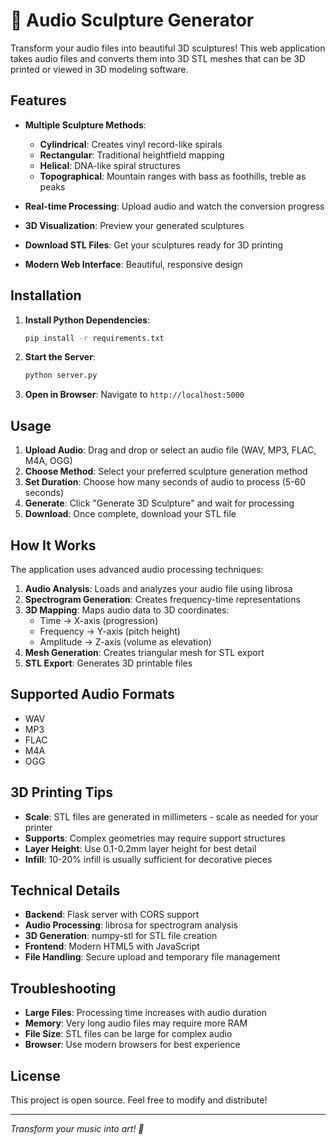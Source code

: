 # 🎵 Audio Sculpture Generator

Transform your audio files into beautiful 3D sculptures! This web application takes audio files and converts them into 3D STL meshes that can be 3D printed or viewed in 3D modeling software.

## Features

- **Multiple Sculpture Methods**:
  - **Cylindrical**: Creates vinyl record-like spirals
  - **Rectangular**: Traditional heightfield mapping
  - **Helical**: DNA-like spiral structures
  - **Topographical**: Mountain ranges with bass as foothills, treble as peaks

- **Real-time Processing**: Upload audio and watch the conversion progress
- **3D Visualization**: Preview your generated sculptures
- **Download STL Files**: Get your sculptures ready for 3D printing
- **Modern Web Interface**: Beautiful, responsive design

## Installation

1. **Install Python Dependencies**:
   ```bash
   pip install -r requirements.txt
   ```

2. **Start the Server**:
   ```bash
   python server.py
   ```

3. **Open in Browser**:
   Navigate to `http://localhost:5000`

## Usage

1. **Upload Audio**: Drag and drop or select an audio file (WAV, MP3, FLAC, M4A, OGG)
2. **Choose Method**: Select your preferred sculpture generation method
3. **Set Duration**: Choose how many seconds of audio to process (5-60 seconds)
4. **Generate**: Click "Generate 3D Sculpture" and wait for processing
5. **Download**: Once complete, download your STL file

## How It Works

The application uses advanced audio processing techniques:

1. **Audio Analysis**: Loads and analyzes your audio file using librosa
2. **Spectrogram Generation**: Creates frequency-time representations
3. **3D Mapping**: Maps audio data to 3D coordinates:
   - Time → X-axis (progression)
   - Frequency → Y-axis (pitch height)  
   - Amplitude → Z-axis (volume as elevation)
4. **Mesh Generation**: Creates triangular mesh for STL export
5. **STL Export**: Generates 3D printable files

## Supported Audio Formats

- WAV
- MP3
- FLAC
- M4A
- OGG

## 3D Printing Tips

- **Scale**: STL files are generated in millimeters - scale as needed for your printer
- **Supports**: Complex geometries may require support structures
- **Layer Height**: Use 0.1-0.2mm layer height for best detail
- **Infill**: 10-20% infill is usually sufficient for decorative pieces

## Technical Details

- **Backend**: Flask server with CORS support
- **Audio Processing**: librosa for spectrogram analysis
- **3D Generation**: numpy-stl for STL file creation
- **Frontend**: Modern HTML5 with JavaScript
- **File Handling**: Secure upload and temporary file management

## Troubleshooting

- **Large Files**: Processing time increases with audio duration
- **Memory**: Very long audio files may require more RAM
- **File Size**: STL files can be large for complex audio
- **Browser**: Use modern browsers for best experience

## License

This project is open source. Feel free to modify and distribute!

---

*Transform your music into art! 🎨*

